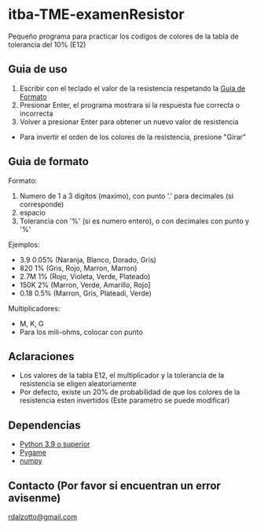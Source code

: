 # itba-TME-examenResistor
Pequeño programa para practicar los codigos de colores de la tabla de tolerancia del 10% (E12)

## Guia de uso
1. Escribir con el teclado el valor de la resistencia respetando la [Guia de Formato](#guia-de-formato)
2. Presionar Enter, el programa mostrara si la respuesta fue correcta o incorrecta
3. Volver a presionar Enter para obtener un nuevo valor de resistencia
- Para invertir el orden de los colores de la resistencia, presione "Girar"

## Guia de formato
Formato:
1. Numero de 1 a 3 digitos (maximo), con punto '.' para decimales (si corresponde)
2. espacio
3. Tolerancia con '%' (si es numero entero), o con decimales con punto y '%'

Ejemplos:
- 3.9 0.05%  (Naranja, Blanco, Dorado, Gris)
- 820 1%    (Gris, Rojo, Marron, Marron)
- 2.7M 1%   (Rojo, Violeta, Verde, Plateado)
- 150K 2%   (Marron, Verde, Amarillo, Rojo]
- 0.18    0.5% (Marron, Gris, Plateadi, Verde)

Multiplicadores: 
- M, K, G
- Para los mili-ohms, colocar con punto

## Aclaraciones
- Los valores de la tabla E12, el multiplicador y la tolerancia de la resistencia se eligen aleatoriamente
- Por defecto, existe un 20% de probabilidad de que los colores de la resistencia esten invertidos (Este parametro se puede modificar)

## Dependencias
- [Python 3.9 o superior](https://www.python.org/downloads/)
- [Pygame](https://www.pygame.org/wiki/GettingStarted)
- [numpy](https://pypi.org/project/numpy/)

## Contacto (Por favor si encuentran un error avisenme)
rdalzotto@gmail.com